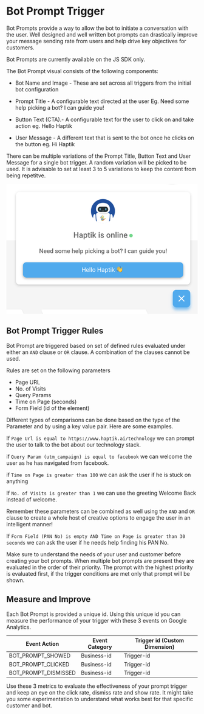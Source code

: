 # Bot Prompt Trigger

Bot Prompts provide a way to allow the bot to initiate a conversation with the user. Well designed and well written bot prompts can drastically improve your message sending rate from users and help drive key objectives for customers.

Bot Prompts are currently available on the JS SDK only.

The Bot Prompt visual consists of the following components:

- Bot Name and Image -  These are set across all triggers from the initial bot configuration

- Prompt Title - A configurable text directed at the user Eg. Need some help picking a bot? I can guide you!

- Button Text (CTA).- A configurable text for the user to click on and take action eg. Hello Haptik

- User Message - A different text that is sent to the bot once he clicks on the button eg. Hi Haptik

There can be multiple variations of the Prompt Title, Button Text and User Message for a single bot trigger. A random variation will be picked to be used. It is advisable to set at least 3 to 5 variations to keep the content from being repetitve.

![sample_bot_prompt](/docs/bot-configuration/assets/bot-prompt-sample.png)

## Bot Prompt Trigger Rules

Bot Prompt are triggered based on set of defined rules evaluated under either an `AND` clause or `OR` clause. A combination of the clauses cannot be used.

Rules are set on the following parameters

- Page URL 
- No. of Visits
- Query Params
- Time on Page (seconds)
- Form Field (id of the element)

Different types of comparisons can be done based on the type of the Parameter and by using a key value pair. Here are some examples.

If `Page Url is equal to https://www.haptik.ai/technology` we can prompt the user to talk to the bot about our technology stack.

if `Query Param (utm_campaign) is equal to facebook` we can welcome the user as he has navigated from facebook.

if `Time on Page is greater than 100` we can ask the user if he is stuck on anything

If `No. of Visits is greater than 1` we can use the greeting Welcome Back instead of welcome.

Remember these parameters can be combined as well using the `AND` and `OR` clause to create a whole host of creative options to engage the user in an intelligent manner! 

If `Form Field (PAN No) is empty AND Time on Page is greater than 30 seconds` we can ask the user if he needs help finding his PAN No.

Make sure to understand the needs of your user and customer before creating your bot prompts. When multiple bot prompts are present they are evaluated in the order of their priority. The prompt with the highest priority is evaluated first, if the trigger conditions are met only that prompt will be shown.

## Measure and Improve

Each Bot Prompt is provided a unique id. Using this unique id you can measure the performance of your trigger with these 3 events on Google Analytics.

| Event Action         | Event Category | Trigger id (Custom Dimension) |
| -------------------- | -------------- | ----------------------------- |
| BOT_PROMPT_SHOWED    | Business-id    | Trigger-id                    |
| BOT_PROMPT_CLICKED   | Business-id    | Trigger-id                    |
| BOT_PROMPT_DISMISSED | Business-id    | Trigger-id                    |

Use these 3 metrics to evaluate the effectiveness of your prompt trigger and keep an eye on the click rate, dismiss rate and show rate. It might take you some experimentation to understand what works best for that specific customer and bot.
